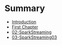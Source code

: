 # Summary

* [Introduction](README.md)
* [First Chapter](chapter1.md)
* [02-SparkStreaming](02-sparkstreaming/02-sparkstreaming.md)
* [03-SparkStreaming03](03-sparkstreaming03/03-sparkstreaming03.md)

